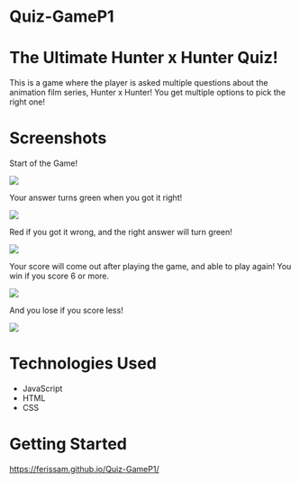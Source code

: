 # Quiz-GameP1

# The Ultimate Hunter x Hunter Quiz!
This is a game where the player is asked multiple questions about the animation film series, Hunter x Hunter! You get multiple options to pick the right one! 

# Screenshots

Start of the Game!

<img src="https://imgur.com/Sm2HuiS.png">

Your answer turns green when you got it right!

<img src="https://imgur.com/c7zwu3D.png">

Red if you got it wrong, and the right answer will turn green!

<img src="https://imgur.com/0CBLKos.png">

Your score will come out after playing the game, and able to play again! You win if you score 6 or more.

<img src="https://imgur.com/DIYGNH1.png">

And you lose if you score less!

<img src="https://imgur.com/X8odvHa.png">

# Technologies Used

- JavaScript
- HTML
- CSS

# Getting Started

https://ferissam.github.io/Quiz-GameP1/